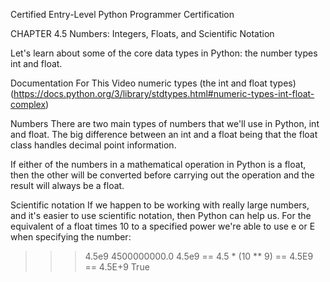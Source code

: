 
Certified Entry-Level Python Programmer Certification


CHAPTER 4.5
Numbers: Integers, Floats, and Scientific Notation

Let's learn about some of the core data types in Python: the number types int and float.

Documentation For This Video
numeric types (the int and float types) (https://docs.python.org/3/library/stdtypes.html#numeric-types-int-float-complex)


Numbers
There are two main types of numbers that we'll use in Python, int and float. The big difference between an int and a float being that the float class handles decimal point information.

If either of the numbers in a mathematical operation in Python is a float, then the other will be converted before carrying out the operation and the result will always be a float.

Scientific notation
If we happen to be working with really large numbers, and it's easier to use scientific notation, then Python can help us. For the equivalent of a float times 10 to a specified power we're able to use e or E when specifying the number:

>>> 4.5e9
4500000000.0
>>> 4.5e9 == 4.5 * (10 ** 9) == 4.5E9 == 4.5E+9
True